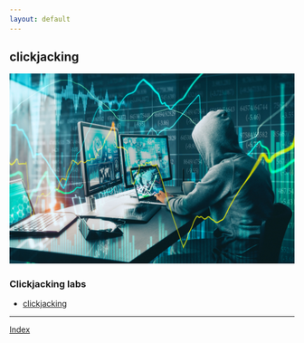 ```yaml
---
layout: default
---
```



## clickjacking 

![Hacking](../assets/images/hacker2.jpeg)


### Clickjacking labs

- [clickjacking](./clickjacking/clickjacking1.html)


***
[Index](../index.html)




